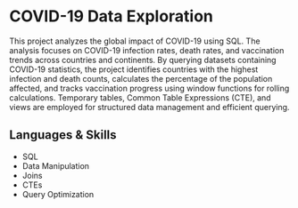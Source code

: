 # COVID-19 Data Exploration

This project analyzes the global impact of COVID-19 using SQL. The analysis focuses on COVID-19 infection rates, death rates, and vaccination trends across countries and continents. By querying datasets containing COVID-19 statistics, the project identifies countries with the highest infection and death counts, calculates the percentage of the population affected, and tracks vaccination progress using window functions for rolling calculations. Temporary tables, Common Table Expressions (CTE), and views are employed for structured data management and efficient querying.

## Languages & Skills
* SQL
* Data Manipulation
* Joins
* CTEs
* Query Optimization
